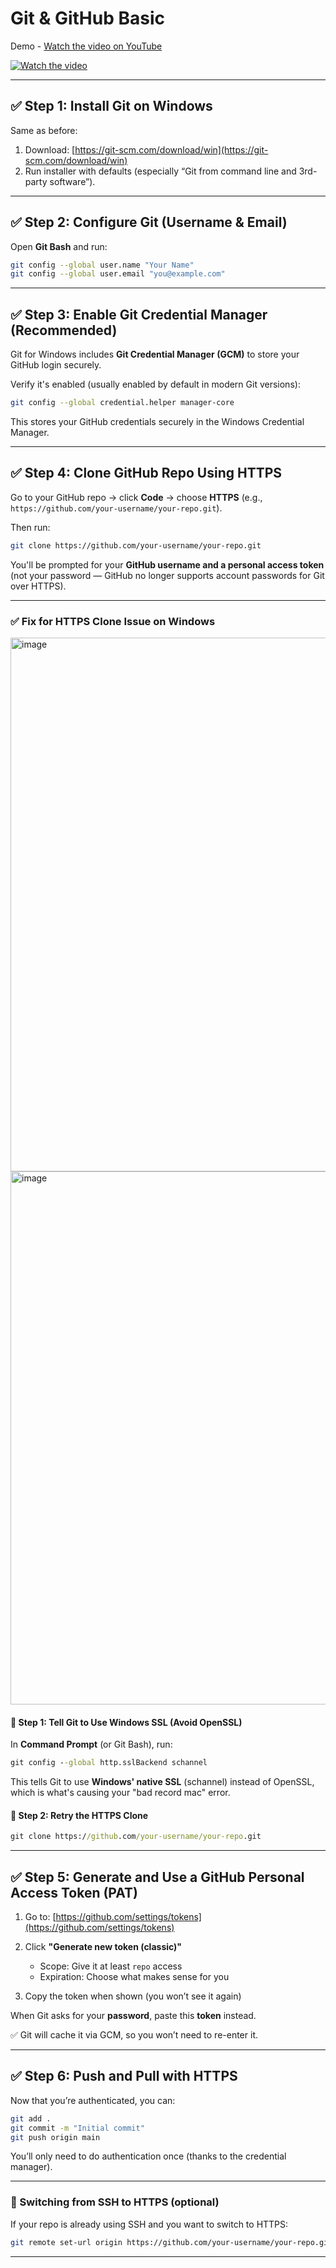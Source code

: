 # Git & GitHub Basic

Demo - [Watch the video on YouTube](https://youtu.be/0kGr88A_dDI)

[![Watch the video](https://img.youtube.com/vi/0kGr88A_dDI/0.jpg)](https://youtu.be/0kGr88A_dDI)

---

## ✅ Step 1: Install Git on Windows

Same as before:

1. Download: [https://git-scm.com/download/win](https://git-scm.com/download/win)
2. Run installer with defaults (especially “Git from command line and 3rd-party software”).

---

## ✅ Step 2: Configure Git (Username & Email)

Open **Git Bash** and run:

```bash
git config --global user.name "Your Name"
git config --global user.email "you@example.com"
```

---

## ✅ Step 3: Enable Git Credential Manager (Recommended)

Git for Windows includes **Git Credential Manager (GCM)** to store your GitHub login securely.

Verify it's enabled (usually enabled by default in modern Git versions):

```bash
git config --global credential.helper manager-core
```

This stores your GitHub credentials securely in the Windows Credential Manager.

---

## ✅ Step 4: Clone GitHub Repo Using HTTPS

Go to your GitHub repo → click **Code** → choose **HTTPS** (e.g., `https://github.com/your-username/your-repo.git`).

Then run:

```bash
git clone https://github.com/your-username/your-repo.git
```

You'll be prompted for your **GitHub username and a personal access token** (not your password — GitHub no longer supports account passwords for Git over HTTPS).

---


### ✅ **Fix for HTTPS Clone Issue on Windows**

<img width="854" alt="image" src="https://github.com/user-attachments/assets/8665817e-c15e-4d75-b205-31781e71fb54" />

<img width="853" alt="image" src="https://github.com/user-attachments/assets/74df52b6-17ca-41a1-b4a5-35acacac0443" />


#### 🔧 Step 1: Tell Git to Use Windows SSL (Avoid OpenSSL)

In **Command Prompt** (or Git Bash), run:

```cmd
git config --global http.sslBackend schannel
```

This tells Git to use **Windows' native SSL** (schannel) instead of OpenSSL, which is what's causing your "bad record mac" error.

#### 🔁 Step 2: Retry the HTTPS Clone

```cmd
git clone https://github.com/your-username/your-repo.git
```


---

## ✅ Step 5: Generate and Use a GitHub Personal Access Token (PAT)

1. Go to: [https://github.com/settings/tokens](https://github.com/settings/tokens)
2. Click **"Generate new token (classic)"**

   - Scope: Give it at least `repo` access
   - Expiration: Choose what makes sense for you

3. Copy the token when shown (you won’t see it again)

When Git asks for your **password**, paste this **token** instead.

✅ Git will cache it via GCM, so you won’t need to re-enter it.

---

## ✅ Step 6: Push and Pull with HTTPS

Now that you’re authenticated, you can:

```bash
git add .
git commit -m "Initial commit"
git push origin main
```

You’ll only need to do authentication once (thanks to the credential manager).

---

### 🔄 Switching from SSH to HTTPS (optional)

If your repo is already using SSH and you want to switch to HTTPS:

```bash
git remote set-url origin https://github.com/your-username/your-repo.git
```

---
